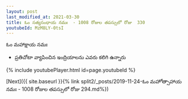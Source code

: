 ```yaml
---
layout: post
last_modified_at: 2021-03-30
title: ఓం సత్యసంధాయ నమః  - 1008 రోజుల తపస్సులో రోజు  330
youtubeId: MzM8LY-0tsI
---
```

 
 
 ఓం మహాక్షాయ నమః  
 
 -  ప్రతిచోటా వ్యాపించిన ఇంద్రియాలను ఎవరు కలిగి ఉన్నారు 
 
  
 
  
 
 
 
 
 
 


{% include youtubePlayer.html id=page.youtubeId %}
 
[Next]({{ site.baseurl }}{% link  split2/_posts/2019-11-24-ఓం మహోత్సాహాయ నమః  - 1008 రోజుల తపస్సులో రోజు  294.md%})
 
